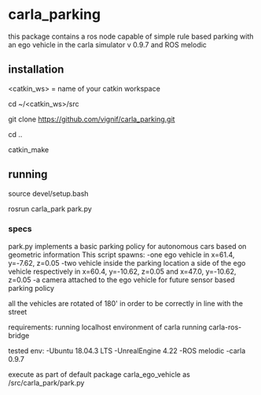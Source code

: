 # carla_parking
this package contains a ros node capable of simple rule based parking with an ego vehicle in the carla simulator v 0.9.7 and ROS melodic

## installation
<catkin_ws> = name of your catkin workspace

cd ~/<catkin_ws>/src

git clone https://github.com/vignif/carla_parking.git

cd ..

catkin_make


## running

source devel/setup.bash

rosrun carla_park park.py

### specs
park.py implements a basic parking policy for autonomous cars based on geometric information
This script spawns:
    -one ego vehicle in x=61.4, y=-7.62, z=0.05
    -two vehicle inside the parking location a side of the ego vehicle respectively in x=60.4, y=-10.62, z=0.05 and x=47.0, y=-10.62, z=0.05
    -a camera attached to the ego vehicle for future sensor based parking policy

all the vehicles are rotated of 180' in order to be correctly in line with the street

requirements:
running localhost environment of carla
running carla-ros-bridge

tested env:
-Ubuntu 18.04.3 LTS
-UnrealEngine 4.22
-ROS melodic
-carla 0.9.7

execute as part of default package carla_ego_vehicle
as /src/carla_park/park.py
